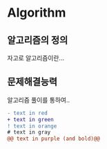 # Algorithm
## 알고리즘의 정의
자고로 알고리즘이란...
## 문제해결능력
알고리즘 풀이를 통하여..
```diff
- text in red
+ text in green
! text in orange
# text in gray
@@ text in purple (and bold)@@
```
